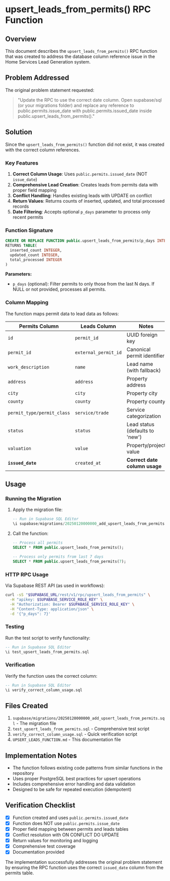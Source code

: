 # upsert_leads_from_permits() RPC Function

## Overview

This document describes the `upsert_leads_from_permits()` RPC function that was created to address the database column reference issue in the Home Services Lead Generation system.

## Problem Addressed

The original problem statement requested:
> "Update the RPC to use the correct date column. Open supabase/sql (or your migrations folder) and replace any reference to public.permits.issue_date with public.permits.issued_date inside public.upsert_leads_from_permits()."

## Solution

Since the `upsert_leads_from_permits()` function did not exist, it was created with the correct column references.

### Key Features

1. **Correct Column Usage**: Uses `public.permits.issued_date` (NOT `issue_date`)
2. **Comprehensive Lead Creation**: Creates leads from permits data with proper field mapping
3. **Conflict Handling**: Handles existing leads with UPDATE on conflict
4. **Return Values**: Returns counts of inserted, updated, and total processed records
5. **Date Filtering**: Accepts optional `p_days` parameter to process only recent permits

### Function Signature

```sql
CREATE OR REPLACE FUNCTION public.upsert_leads_from_permits(p_days INTEGER DEFAULT NULL)
RETURNS TABLE(
  inserted_count INTEGER,
  updated_count INTEGER,
  total_processed INTEGER
)
```

**Parameters:**
- `p_days` (optional): Filter permits to only those from the last N days. If NULL or not provided, processes all permits.

### Column Mapping

The function maps permit data to lead data as follows:

| Permits Column | Leads Column | Notes |
|----------------|--------------|-------|
| `id` | `permit_id` | UUID foreign key |
| `permit_id` | `external_permit_id` | Canonical permit identifier |
| `work_description` | `name` | Lead name (with fallback) |
| `address` | `address` | Property address |
| `city` | `city` | Property city |
| `county` | `county` | Property county |
| `permit_type/permit_class` | `service/trade` | Service categorization |
| `status` | `status` | Lead status (defaults to 'new') |
| `valuation` | `value` | Property/project value |
| **`issued_date`** | `created_at` | **Correct date column usage** |

## Usage

### Running the Migration

1. Apply the migration file:
   ```sql
   -- Run in Supabase SQL Editor
   \i supabase/migrations/20250120000000_add_upsert_leads_from_permits.sql
   ```

2. Call the function:
   ```sql
   -- Process all permits
   SELECT * FROM public.upsert_leads_from_permits();
   
   -- Process only permits from last 7 days
   SELECT * FROM public.upsert_leads_from_permits(7);
   ```

### HTTP RPC Usage

Via Supabase REST API (as used in workflows):
```bash
curl -sS "$SUPABASE_URL/rest/v1/rpc/upsert_leads_from_permits" \
  -H "apikey: $SUPABASE_SERVICE_ROLE_KEY" \
  -H "Authorization: Bearer $SUPABASE_SERVICE_ROLE_KEY" \
  -H "Content-Type: application/json" \
  -d '{"p_days": 7}'
```

### Testing

Run the test script to verify functionality:
```sql
-- Run in Supabase SQL Editor
\i test_upsert_leads_from_permits.sql
```

### Verification

Verify the function uses the correct column:
```sql
-- Run in Supabase SQL Editor
\i verify_correct_column_usage.sql
```

## Files Created

1. `supabase/migrations/20250120000000_add_upsert_leads_from_permits.sql` - The migration file
2. `test_upsert_leads_from_permits.sql` - Comprehensive test script
3. `verify_correct_column_usage.sql` - Quick verification script
4. `UPSERT_LEADS_FUNCTION.md` - This documentation file

## Implementation Notes

- The function follows existing code patterns from similar functions in the repository
- Uses proper PostgreSQL best practices for upsert operations
- Includes comprehensive error handling and data validation
- Designed to be safe for repeated execution (idempotent)

## Verification Checklist

- [x] Function created and uses `public.permits.issued_date` 
- [x] Function does NOT use `public.permits.issue_date`
- [x] Proper field mapping between permits and leads tables
- [x] Conflict resolution with ON CONFLICT DO UPDATE
- [x] Return values for monitoring and logging
- [x] Comprehensive test coverage
- [x] Documentation provided

The implementation successfully addresses the original problem statement by ensuring the RPC function uses the correct `issued_date` column from the permits table.
